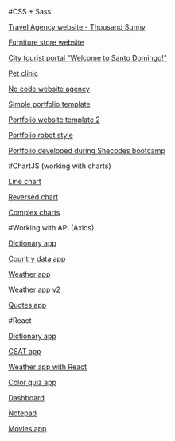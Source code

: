 #CSS + Sass

[Travel Agency website - Thousand Sunny](https://github.com/cgbl-90/sass-thousand-sunny)

[Furniture store website](https://github.com/cgbl-90/sass-furniutr)

[City tourist portal "Welcome to Santo Domingo!"](https://github.com/cgbl-90/welcome_to_santo_domingo)

[Pet clinic](https://github.com/cgbl-90/pet-care-website)

[No code website agency](https://github.com/cgbl-90/no-code-agency)

[Simple portfolio template](https://github.com/cgbl-90/new-portfolio)

[Portfolio website template 2](https://github.com/cgbl-90/portfolio_website_simple)

[Portfolio robot style](https://github.com/cgbl-90/portfolio-style-robot)

[Portfolio developed during Shecodes bootcamp](https://github.com/cgbl-90/shecodes-portfolio)

#ChartJS (working with charts)

[Line chart](https://github.com/cgbl-90/chartjs-line-chart-test)

[Reversed chart](https://github.com/cgbl-90/chartjs-reversed-chart)

[Complex charts](https://github.com/cgbl-90/chartjs-complex-graphics)


#Working with API (Axios)

[Dictionary app](https://github.com/cgbl-90/dictionary-project)

[Country data app](https://github.com/cgbl-90/axios-countries-api)

[Weather app](https://github.com/cgbl-90/weather-app-2)

[Weather app v2](https://github.com/cgbl-90/weather-app)

[Quotes app](https://github.com/cgbl-90/inspirational_quotes_with_API)

#React

[Dictionary app](https://github.com/cgbl-90/dictionary-project)

[CSAT app](https://github.com/cgbl-90/csat-react-app)

[Weather app with React](https://github.com/cgbl-90/react-weather-app)

[Color quiz app](https://github.com/cgbl-90/react-quiz-app)

[Dashboard](https://github.com/cgbl-90/flask-react-dashboard)

[Notepad](https://github.com/cgbl-90/react-word)

[Movies app](https://github.com/cgbl-90/react-movies-code)
